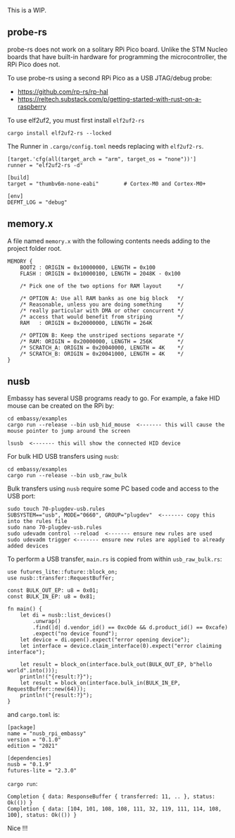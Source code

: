 This is a WIP.

## probe-rs

probe-rs does not work on a solitary RPi Pico board. Unlike the STM Nucleo boards that have built-in hardware for programming the microcontroller, the RPi Pico does not.

To use probe-rs using a second RPi Pico as a USB JTAG/debug probe:

* https://github.com/rp-rs/rp-hal
* https://reltech.substack.com/p/getting-started-with-rust-on-a-raspberry

To use elf2uf2, you must first install ```elf2uf2-rs```

```
cargo install elf2uf2-rs --locked
```

The Runner in ```.cargo/config.toml``` needs replacing with ```elf2uf2-rs```.

```
[target.'cfg(all(target_arch = "arm", target_os = "none"))']
runner = "elf2uf2-rs -d"

[build]
target = "thumbv6m-none-eabi"        # Cortex-M0 and Cortex-M0+

[env]
DEFMT_LOG = "debug"
```

## memory.x

A file named ```memory.x``` with the following contents needs adding to the project folder root.

```
MEMORY {
    BOOT2 : ORIGIN = 0x10000000, LENGTH = 0x100
    FLASH : ORIGIN = 0x10000100, LENGTH = 2048K - 0x100

    /* Pick one of the two options for RAM layout     */

    /* OPTION A: Use all RAM banks as one big block   */
    /* Reasonable, unless you are doing something     */
    /* really particular with DMA or other concurrent */
    /* access that would benefit from striping        */
    RAM   : ORIGIN = 0x20000000, LENGTH = 264K

    /* OPTION B: Keep the unstriped sections separate */
    /* RAM: ORIGIN = 0x20000000, LENGTH = 256K        */
    /* SCRATCH_A: ORIGIN = 0x20040000, LENGTH = 4K    */
    /* SCRATCH_B: ORIGIN = 0x20041000, LENGTH = 4K    */
}
```

## nusb

Embassy has several USB programs ready to go. For example, a fake HID mouse can be created on the RPi by:

```
cd embassy/examples
cargo run --release --bin usb_hid_mouse  <------- this will cause the mouse pointer to jump around the screen

lsusb  <------- this will show the connected HID device
```

For bulk HID USB transfers using ```nusb```:

```
cd embassy/examples
cargo run --release --bin usb_raw_bulk
```

Bulk transfers using ```nusb``` require some PC based code and access to the USB port:

```
sudo touch 70-plugdev-usb.rules
SUBSYSTEM=="usb", MODE="0660", GROUP="plugdev"  <------- copy this into the rules file
sudo nano 70-plugdev-usb.rules
sudo udevadm control --reload  <------- ensure new rules are used
sudo udevadm trigger <------- ensure new rules are applied to already added devices
```

To perform a USB transfer, ```main.rs``` is copied from within ```usb_raw_bulk.rs```:

```
use futures_lite::future::block_on;
use nusb::transfer::RequestBuffer;

const BULK_OUT_EP: u8 = 0x01;
const BULK_IN_EP: u8 = 0x81;

fn main() {
    let di = nusb::list_devices()
        .unwrap()
        .find(|d| d.vendor_id() == 0xc0de && d.product_id() == 0xcafe)
        .expect("no device found");
    let device = di.open().expect("error opening device");
    let interface = device.claim_interface(0).expect("error claiming interface");

    let result = block_on(interface.bulk_out(BULK_OUT_EP, b"hello world".into()));
    println!("{result:?}");
    let result = block_on(interface.bulk_in(BULK_IN_EP, RequestBuffer::new(64)));
    println!("{result:?}");
}
```

and ```cargo.toml``` is:

```
[package]
name = "nusb_rpi_embassy"
version = "0.1.0"
edition = "2021"

[dependencies]
nusb = "0.1.9"
futures-lite = "2.3.0"
```

```cargo run```:

```
Completion { data: ResponseBuffer { transferred: 11, .. }, status: Ok(()) }
Completion { data: [104, 101, 108, 108, 111, 32, 119, 111, 114, 108, 100], status: Ok(()) }
```

Nice !!!
